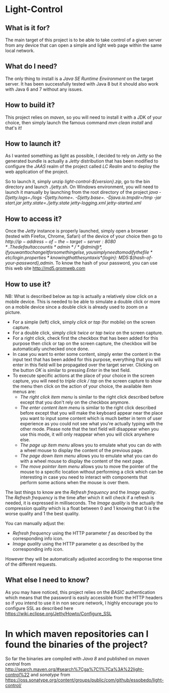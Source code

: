 # Light-Control

## What is it for?

The main target of this project is to be able to take control of a given server from any device that can open a simple
and light web page within the same local network.

## What do I need?

The only thing to install is a *Java SE Runtime Environment* on the target server. It has been successfully tested with Java 8 but
it should also work with Java 6 and 7 without any issues.

## How to build it?

This project relies on *maven*, so you will need to install it with a JDK of your choice, then simply launch the famous
command *mvn clean install* and that's it!

## How to launch it?

As I wanted something as light as possible, I decided to rely on *Jetty* so the generated bundle is actually a *Jetty*
distribution that has been modified to configure the *JAAS* realm of the project called *LC Realm* and to deploy the web
application of the project.

So to launch it, simply unzip *light-control-${version}.zip*, go to the bin directory and launch *./jetty.sh*. On Windows 
environment, you will need to launch it manually by launching from the root directory of the project 
*java -Djetty.logs=./logs -Djetty.home=. -Djetty.base=. -Djava.io.tmpdir=/tmp -jar start.jar jetty.state=./jetty.state jetty-logging.xml jetty-started.xml* 

## How to access it?

Once the *Jetty* instance is properly launched, simply open a browser (tested with Firefox, Chrome, Safari) of the device of your choice then go to
*http://${ip-address-of-the-target-server}:8080*. The default account is *admin* / *@dmin@*, if you want to change it for
something else, you simply need to modify the file *etc/login.properties* knowing that the syntax is *${login}: MD5:${hash-of-your-password},admin*.
To know the hash of your password, you can use this web site http://md5.gromweb.com

## How to use it?

NB: What is described below as *tap* is actually a relatively slow click on a mobile device. This is needed to be able to
simulate a double click or more on a mobile device since a double click is already used to zoom on a picture.

* For a simple (left) click, simply *click or tap* (for mobile) on the screen capture.
* For a double click, simply *click twice or tap twice* on the screen capture.
* For a right click, check first the checkbox that has been added for this purpose then click or tap on the screen capture, the
checkbox will be automatically unchecked once done.
* In case you want to enter some content, simply enter the content in the input text that has been added for this purpose,
everything that you will enter in this field will be propagated over the target server. Clicking on the button *OK* is similar 
to pressing *Enter* in the text field. 
* To execute specific actions at the place of your choice in the screen capture, you will need to *triple click / tap* 
on the screen capture to show the menu then click on the action of your choice, the available item menus are:
    * *The right click item menu* is similar to the right click described before except that you don't rely on the checkbox anymore.
    * *The enter content item menu* is similar to the right click described before except that you will make the keyboard appear near the place you want to input some content which is much better in term of user experience as you could not see what you're actually typing with the other mode. Please note that the text field will disappear when you use this mode, it will only reappear when you will click anywhere else.
    * *The page up item menu* allows you to emulate what you can do with a wheel mouse to display the content of the previous page.
    * *The page down item menu* allows you to emulate what you can do with a wheel mouse to display the content of the next page.
    * *The move pointer item menu* allows you to move the pointer of the mouse to a specific location without performing a click which
can be interesting in case you need to interact with components that perform some actions when the mouse is over them.

The last things to know are the *Refresh frequency* and the *Image quality*. The *Refresh frequency* is the time
after which it will check if a refresh is needed, it is expressed in milliseconds. The *Image quality* is the actually
the compression quality which is a float between 0 and 1 knowing that 0 is the worse quality and 1 the best quality.

You can manually adjust the:
* *Refresh frequency* using the HTTP parameter *f* as described by the corresponding info icon.
* *Image quality* using the HTTP parameter *q* as described by the corresponding info icon.

However they will be automatically adjusted according to the response time of the different requests.

## What else I need to know?

As you may have noticed, this project relies on the *BASIC* authentication which means that the password is easily accessible from
the HTTP headers so if you intend to use it in non secure network, I highly encourage you to configure SSL as described here
https://wiki.eclipse.org/Jetty/Howto/Configure_SSL

# In which maven repositories can I found the binaries of the project?

So far the binaries are compiled with *Java 8* and published on *maven central* from http://search.maven.org/#search%7Cga%7C1%7Ca%3A%22light-control%22
and *sonatype* from https://oss.sonatype.org/content/groups/public/com/github/essobedo/light-control/
